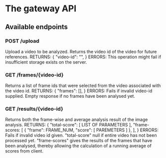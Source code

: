 # The gateway API

## Available endpoints

### POST /upload
Upload a video to be analyzed. Returns the video id of the video for future references.
RETURNS:
{
	"video-id": "",
}
ERRORS:
This operation might fail if insufficient storage exists on the server.

### GET /frames/{video-id}
Returns a list of frame ids that were selected from the video associated with the video id.
RETURNS:
{
	"frames": [],
}
ERRORS:
Fails if invalid video-id supplied. Empty response if no frames have been analysed yet.

### GET /results/{video-id}
Returns both the frame-wise and average analysis result of the image analysis.
RETURNS:
{
	"total-score": [ LIST OF PARAMETERS ],
	"frame-scores: [
		{ "frame": FRAME_NUM, "score": [ PAREMETERS ] },
	],
}
ERRORS:
Fails if invalid video id given. "total-score" null if entire video has not been processed yet. "frame-scores" gives the results of the frames that have been analysed, thereby allowing the calculation of a running average of scores from client.
